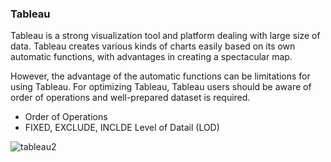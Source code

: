 ### Tableau

Tableau is a strong visualization tool and platform dealing with large size of data.
Tableau creates various kinds of charts easily based on its own automatic functions, with advantages in creating a spectacular map.

However, the advantage of the automatic functions can be limitations for using Tableau. For optimizing Tableau, Tableau users should be aware of order of operations and well-prepared dataset is required.

- Order of Operations
- FIXED, EXCLUDE, INCLDE Level of Datail (LOD)

![tableau2](https://user-images.githubusercontent.com/37023565/49419902-f8e7f780-f756-11e8-85ef-49296ef2466c.jpg)
